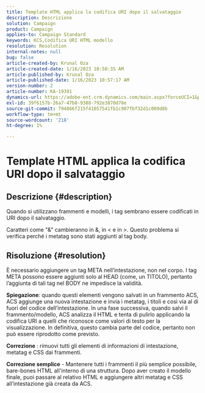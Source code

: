 ```yaml
---
title: Template HTML applica la codifica URI dopo il salvataggio
description: Descrizione
solution: Campaign
product: Campaign
applies-to: Campaign Standard
keywords: KCS,Codifica URI HTML modello
resolution: Resolution
internal-notes: null
bug: false
article-created-by: Krunal Oza
article-created-date: 1/16/2023 10:50:35 AM
article-published-by: Krunal Oza
article-published-date: 1/16/2023 10:57:17 AM
version-number: 2
article-number: KA-19391
dynamics-url: https://adobe-ent.crm.dynamics.com/main.aspx?forceUCI=1&pagetype=entityrecord&etn=knowledgearticle&id=7f34e194-8b95-ed11-aad1-6045bd006793
exl-id: 39f6157b-26a7-47b8-9388-792e3870d78e
source-git-commit: 794866f215f41057541fb1c907fbf32d1c009d8b
workflow-type: tm+mt
source-wordcount: '218'
ht-degree: 1%

---
```


# Template HTML applica la codifica URI dopo il salvataggio

## Descrizione {#description}


Quando si utilizzano frammenti e modelli, i tag sembrano essere codificati in URI dopo il salvataggio.

Caratteri come &quot;&amp;&quot; cambieranno in &amp;, in &lt; e in >. Questo problema si verifica perché i metatag sono stati aggiunti al tag body.


## Risoluzione {#resolution}


È necessario aggiungere un tag META nell’intestazione, non nel corpo. I tag META possono essere aggiunti solo al HEAD (come, un TITOLO), pertanto l’aggiunta di tali tag nel BODY ne impedisce la validità.

<b>Spiegazione</b>: quando questi elementi vengono salvati in un frammento ACS, ACS aggiunge una nuova intestazione e invia i metatag, i titoli e così via al di fuori del codice dell’intestazione. In una fase successiva, quando salvi il frammento/modello, ACS analizza il HTML e tenta di pulirlo applicando la codifica URI a quelli che riconosce come valori di testo per la visualizzazione. In definitiva, questo cambia parte del codice, pertanto non può essere riprodotto come previsto.

<b>Correzione</b> : rimuovi tutti gli elementi di informazioni di intestazione, metatag e CSS dai frammenti.

<b>Correzione semplice</b> - Mantenere tutti i frammenti il più semplice possibile, bare-bones HTML all&#39;interno di una struttura. Dopo aver creato il modello finale, puoi passare al relativo HTML e aggiungere altri metatag e CSS all’intestazione già creata da ACS.
